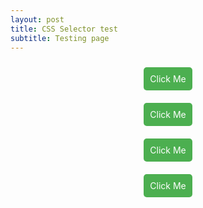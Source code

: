 ```yaml
---
layout: post
title: CSS Selector test
subtitle: Testing page
---
```


<style>
        .menu {
            display: flex;
            flex-direction: column;
            align-items: center;
        }
        
        .quack {
            display: flex;
            flex-direction: column;
            align-items: center;
        }
        
        a[href="https://example.com"] {
            display: block;
            margin: 10px;
            padding: 10px;
            background-color: #4CAF50;
            color: white;
            text-align: center;
            text-decoration: none;
            border-radius: 5px;
        }
    </style>

<div class="menu">
   <a id="button1" target="_blank" href="https://example.com">Click Me</a>
    </div>
<div class="menu">
        <a data-button="3" target="_blank" href="https://example.com">Click Me</a>
    </div>
<div class="menu">
        <a class="quack" target="_blank" href="https://example.com">Click Me</a>
</div>
<div class="quack">
            <a target="_blank" href="https://example.com">Click Me</a>
</div> 
 
 
